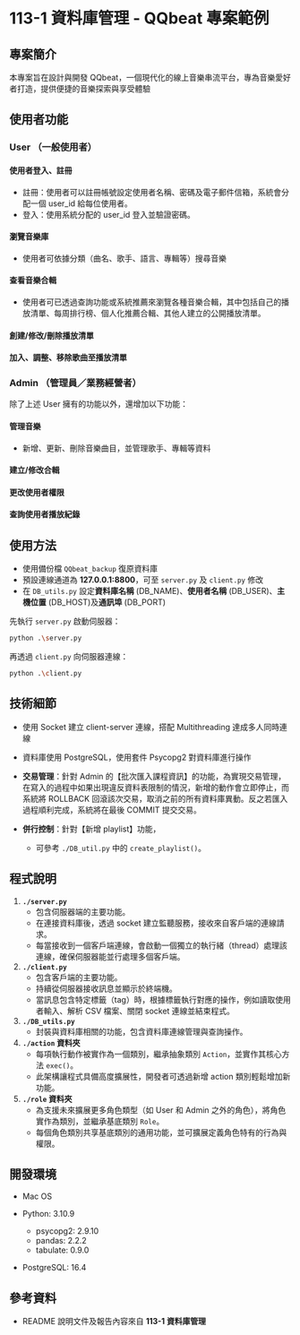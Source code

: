 # 113-1 資料庫管理 - QQbeat 專案範例

## 專案簡介

本專案旨在設計與開發 QQbeat，一個現代化的線上音樂串流平台，專為音樂愛好者打造，提供便捷的音樂探索與享受體驗

## 使用者功能

### User （一般使用者）

#### 使用者登入、註冊

- 註冊：使用者可以註冊帳號設定使用者名稱、密碼及電子郵件信箱，系統會分配一個 user_id 給每位使用者。
- 登入：使用系統分配的 user_id 登入並驗證密碼。

#### 瀏覽音樂庫

- 使用者可依據分類（曲名、歌手、語言、專輯等）搜尋音樂

#### 查看音樂合輯

- 使用者可已透過查詢功能或系統推薦來瀏覽各種音樂合輯，其中包括自己的播放清單、每周排行榜、個人化推薦合輯、其他人建立的公開播放清單。

#### 創建/修改/刪除播放清單

#### 加入、調整、移除歌曲至播放清單

### Admin （管理員／業務經營者）

除了上述 User 擁有的功能以外，還增加以下功能：

#### 管理音樂

- 新增、更新、刪除音樂曲目，並管理歌手、專輯等資料

#### 建立/修改合輯

#### 更改使用者權限

#### 查詢使用者播放紀錄

## 使用方法

- 使用備份檔 `QQbeat_backup` 復原資料庫
- 預設連線通道為 **127.0.0.1:8800**，可至 `server.py` 及 `client.py` 修改
- 在 `DB_utils.py` 設定**資料庫名稱** (DB_NAME)、**使用者名稱** (DB_USER)、**主機位置** (DB_HOST)及**通訊埠** (DB_PORT)

先執行 `server.py` 啟動伺服器：

```bash
python .\server.py
```

再透過 `client.py` 向伺服器連線：

```bash
python .\client.py
```

## 技術細節

- 使用 Socket 建立 client-server 連線，搭配 Multithreading 達成多人同時連線

- 資料庫使用 PostgreSQL，使用套件 Psycopg2 對資料庫進行操作

- **交易管理**：針對 Admin 的【批次匯入課程資訊】的功能，為實現交易管理，在寫入的過程中如果出現違反資料表限制的情況，新增的動作會立即停止，而系統將 ROLLBACK 回滾該次交易，取消之前的所有資料庫異動。反之若匯入過程順利完成，系統將在最後 COMMIT 提交交易。

- **併行控制**：針對【新增 playlist】功能，
  - 可參考 `./DB_util.py` 中的 `create_playlist()`。

## 程式說明

1. **`./server.py`**
   - 包含伺服器端的主要功能。
   - 在連接資料庫後，透過 socket 建立監聽服務，接收來自客戶端的連線請求。
   - 每當接收到一個客戶端連線，會啟動一個獨立的執行緒（thread）處理該連線，確保伺服器能並行處理多個客戶端。
2. **`./client.py`**
   - 包含客戶端的主要功能。
   - 持續從伺服器接收訊息並顯示於終端機。
   - 當訊息包含特定標籤（tag）時，根據標籤執行對應的操作，例如讀取使用者輸入、解析 CSV 檔案、關閉 socket 連線並結束程式。
3. **`./DB_utils.py`**
   - 封裝與資料庫相關的功能，包含資料庫連線管理與查詢操作。
4. **`./action` 資料夾**
   - 每項執行動作被實作為一個類別，繼承抽象類別 `Action`，並實作其核心方法 `exec()`。
   - 此架構讓程式具備高度擴展性，開發者可透過新增 action 類別輕鬆增加新功能。
5. **`./role` 資料夾**
   - 為支援未來擴展更多角色類型（如 User 和 Admin 之外的角色），將角色實作為類別，並繼承基底類別 `Role`。
   - 每個角色類別共享基底類別的通用功能，並可擴展定義角色特有的行為與權限。

## 開發環境

- Mac OS

- Python: 3.10.9

  - psycopg2: 2.9.10
  - pandas: 2.2.2
  - tabulate: 0.9.0

- PostgreSQL: 16.4

## 參考資料

- README 說明文件及報告內容來自 **113-1 資料庫管理**
